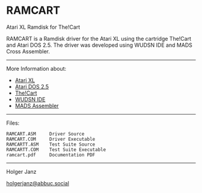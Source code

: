 # RAMCART
Atari XL Ramdisk for The!Cart

RAMCART is a Ramdisk driver for the Atari XL using the cartridge The!Cart and Atari DOS 2.5. The driver was developed using WUDSN IDE and MADS Cross Assembler.

---

More Information about:

- [Atari XL](https://en.wikipedia.org/wiki/Atari_8-bit_family)
- [Atari DOS 2.5](https://en.wikipedia.org/wiki/Atari_DOS#2.5)
- [The!Cart](http://www.mega-hz.de/Angebote/THE!CART/THE!CART_EN.htm)
- [WUDSN IDE](http://www.wudsn.com/index.php/ide)
- [MADS Assembler](http://mads.atari8.info/mads_eng.html)

---

Files:

    RAMCART.ASM     Driver Source
    RAMCART.COM     Driver Executable 
    RAMCARTT.ASM    Test Suite Source
    RAMCARTT.COM    Test Suite Executable
    ramcart.pdf     Documentation PDF

---

Holger Janz

<holgerjanz@abbuc.social>



